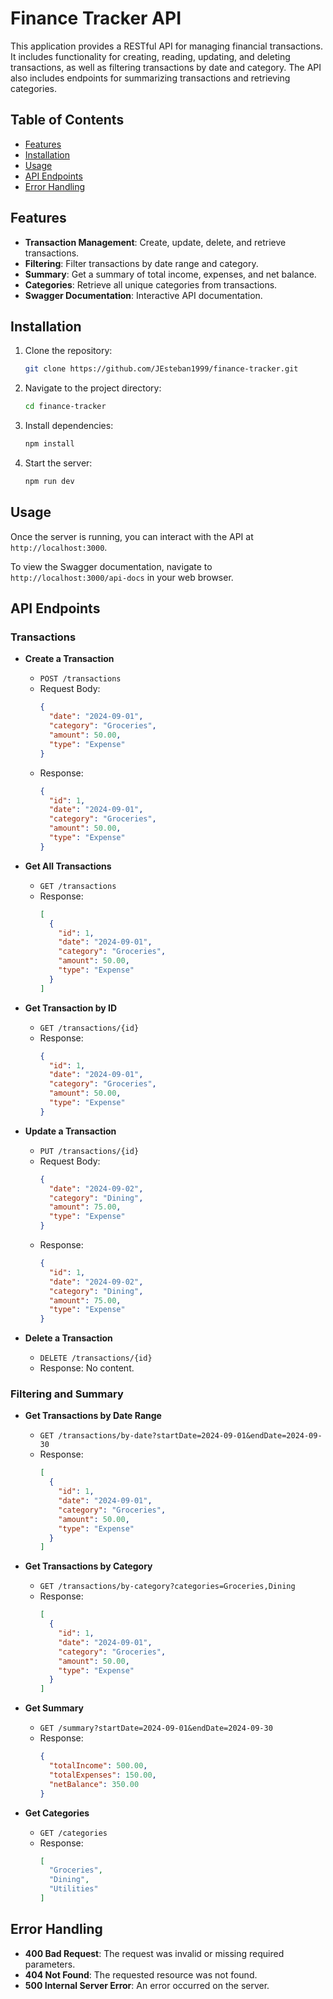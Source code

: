 # Finance Tracker API

This application provides a RESTful API for managing financial transactions. It includes functionality for creating, reading, updating, and deleting transactions, as well as filtering transactions by date and category. The API also includes endpoints for summarizing transactions and retrieving categories.

## Table of Contents

- [Features](#features)
- [Installation](#installation)
- [Usage](#usage)
- [API Endpoints](#api-endpoints)
- [Error Handling](#error-handling)

## Features

- **Transaction Management**: Create, update, delete, and retrieve transactions.
- **Filtering**: Filter transactions by date range and category.
- **Summary**: Get a summary of total income, expenses, and net balance.
- **Categories**: Retrieve all unique categories from transactions.
- **Swagger Documentation**: Interactive API documentation.

## Installation

1. Clone the repository:

    ```bash
    git clone https://github.com/JEsteban1999/finance-tracker.git
    ```

2. Navigate to the project directory:

    ```bash
    cd finance-tracker
    ```

3. Install dependencies:

    ```bash
    npm install
    ```
    
4. Start the server:

    ```bash
    npm run dev
    ```

## Usage

Once the server is running, you can interact with the API at `http://localhost:3000`.

To view the Swagger documentation, navigate to `http://localhost:3000/api-docs` in your web browser.

## API Endpoints

### Transactions

- **Create a Transaction**

    - `POST /transactions`
    - Request Body: 
      ```json
      {
        "date": "2024-09-01",
        "category": "Groceries",
        "amount": 50.00,
        "type": "Expense"
      }
      ```
    - Response: 
      ```json
      {
        "id": 1,
        "date": "2024-09-01",
        "category": "Groceries",
        "amount": 50.00,
        "type": "Expense"
      }
      ```

- **Get All Transactions**

    - `GET /transactions`
    - Response: 
      ```json
      [
        {
          "id": 1,
          "date": "2024-09-01",
          "category": "Groceries",
          "amount": 50.00,
          "type": "Expense"
        }
      ]
      ```

- **Get Transaction by ID**

    - `GET /transactions/{id}`
    - Response: 
      ```json
      {
        "id": 1,
        "date": "2024-09-01",
        "category": "Groceries",
        "amount": 50.00,
        "type": "Expense"
      }
      ```

- **Update a Transaction**

    - `PUT /transactions/{id}`
    - Request Body: 
      ```json
      {
        "date": "2024-09-02",
        "category": "Dining",
        "amount": 75.00,
        "type": "Expense"
      }
      ```
    - Response: 
      ```json
      {
        "id": 1,
        "date": "2024-09-02",
        "category": "Dining",
        "amount": 75.00,
        "type": "Expense"
      }
      ```

- **Delete a Transaction**

    - `DELETE /transactions/{id}`
    - Response: No content.

### Filtering and Summary

- **Get Transactions by Date Range**

    - `GET /transactions/by-date?startDate=2024-09-01&endDate=2024-09-30`
    - Response: 
      ```json
      [
        {
          "id": 1,
          "date": "2024-09-01",
          "category": "Groceries",
          "amount": 50.00,
          "type": "Expense"
        }
      ]
      ```

- **Get Transactions by Category**

    - `GET /transactions/by-category?categories=Groceries,Dining`
    - Response: 
      ```json
      [
        {
          "id": 1,
          "date": "2024-09-01",
          "category": "Groceries",
          "amount": 50.00,
          "type": "Expense"
        }
      ]
      ```

- **Get Summary**

    - `GET /summary?startDate=2024-09-01&endDate=2024-09-30`
    - Response: 
      ```json
      {
        "totalIncome": 500.00,
        "totalExpenses": 150.00,
        "netBalance": 350.00
      }
      ```

- **Get Categories**

    - `GET /categories`
    - Response: 
      ```json
      [
        "Groceries",
        "Dining",
        "Utilities"
      ]
      ```

## Error Handling

- **400 Bad Request**: The request was invalid or missing required parameters.
- **404 Not Found**: The requested resource was not found.
- **500 Internal Server Error**: An error occurred on the server.
